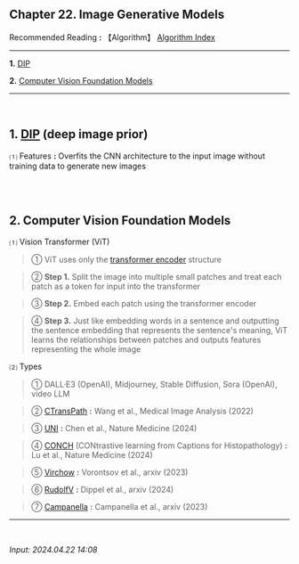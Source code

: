 ## **Chapter 22. Image Generative Models**

Recommended Reading **:** 【Algorithm】 [Algorithm Index](https://jb243.github.io/pages/1278)

---

**1.** [DIP](#1-dip)

**2.** [Computer Vision Foundation Models](#2-computer-vision-foundation-models)

---

<br>

## **1. [DIP](https://jb243.github.io/pages/2164)** (deep image prior)

 ⑴ Features **:** Overfits the CNN architecture to the input image without training data to generate new images

<br>

<br>

## **2. Computer Vision Foundation Models**

⑴ Vision Transformer (ViT)

> ① ViT uses only the [transformer encoder](https://jb243.github.io/pages/325#:1.-,,-\(transformerencoder\)) structure

> ② **Step 1.** Split the image into multiple small patches and treat each patch as a token for input into the transformer

> ③ **Step 2.** Embed each patch using the transformer encoder

> ④ **Step 3.** Just like embedding words in a sentence and outputting the sentence embedding that represents the sentence's meaning, ViT learns the relationships between patches and outputs features representing the whole image

⑵ Types

> ① DALL·E3 (OpenAI), Midjourney, Stable Diffusion, Sora (OpenAI), video LLM

> ② [CTransPath](https://www.sciencedirect.com/science/article/pii/S1361841522002043) **:** Wang et al., Medical Image Analysis (2022)

> ③ [UNI](https://www.nature.com/articles/s41591-024-02857-3) **:** Chen et al., Nature Medicine (2024)

> ④ [CONCH](https://www.nature.com/articles/s41591-024-02856-4) (CONtrastive learning from Captions for Histopathology) **:** Lu et al., Nature Medicine (2024)

> ⑤ [Virchow](https://arxiv.org/abs/2309.07778) **:** Vorontsov et al., arxiv (2023)

> ⑥ [RudolfV](https://arxiv.org/abs/2401.04079) **:** Dippel et al., arxiv (2024)

> ⑦ [Campanella](https://arxiv.org/abs/2310.07033) **:** Campanella et al., arxiv (2023)

---

<br>

_Input: 2024.04.22 14:08_
